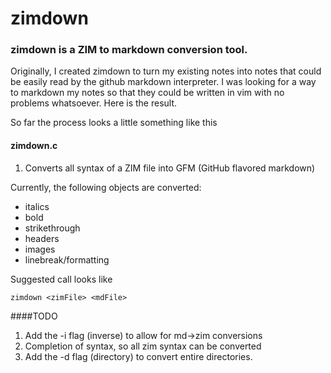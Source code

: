 zimdown
=======

### zimdown is a ZIM to markdown conversion tool.
Originally, I created zimdown to turn my existing notes into notes that could
be easily read by the github markdown interpreter. I was looking for a way
to markdown my notes so that they could be written in vim with no problems 
whatsoever. Here is the result.

So far the process looks a little something like this
#### zimdown.c
1. Converts all syntax of a ZIM file into GFM (GitHub flavored markdown)

Currently, the following objects are converted:
* italics
* bold
* strikethrough
* headers
* images
* linebreak/formatting


Suggested call looks like
```
zimdown <zimFile> <mdFile>
```

####TODO
1. Add the -i flag (inverse) to allow for md->zim conversions
2. Completion of syntax, so all zim syntax can be converted
3. Add the -d flag (directory) to convert entire directories.
